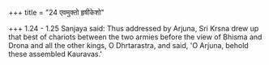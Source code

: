 +++
title = "24 एवमुक्तो हृषीकेशो"

+++
1.24 - 1.25 Sanjaya said: Thus addressed by Arjuna, Sri Krsna drew up
that best of chariots between the two armies before the view of Bhisma
and Drona and all the other kings, O Dhrtarastra, and said, 'O Arjuna,
behold these assembled Kauravas.'
